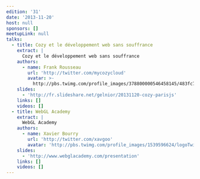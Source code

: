 ```yaml
---
edition: '31'
date: '2013-11-20'
host: null
sponsors: []
meetupLink: null
talks:
  - title: Cozy et le développement web sans souffrance
    extract: |
      Cozy et le développement web sans souffrance
    authors:
      - name: Frank Rousseau
        url: 'http://twitter.com/mycozycloud'
        avatar: >-
          http://pbs.twimg.com/profile_images/378800000546458145/483fc743399268c855d9a0d3abf62e0b_bigger.png
    slides:
      - 'http://fr.slideshare.net/gelnior/20131120-cozy-parisjs'
    links: []
    videos: []
  - title: WebGL Academy
    extract: |
      WebGL Academy
    authors:
      - name: Xavier Bourry
        url: 'http://twitter.com/xavgoo'
        avatar: 'http://pbs.twimg.com/profile_images/1539596624/logoTwitter_bigger.jpg'
    slides:
      - 'http://www.webglacademy.com/presentation'
    links: []
    videos: []
---
```


